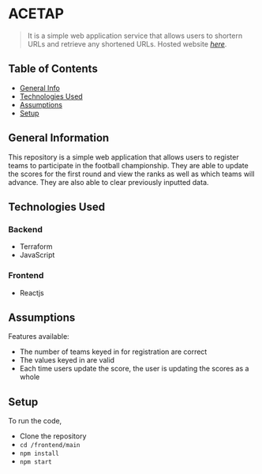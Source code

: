 # ACETAP
> It is a simple web application service that allows users to shortern URLs and retrieve any shortened URLs.
> Hosted website [_here_](http://s3-football-react-bucket.s3-website-ap-southeast-1.amazonaws.com/). 

## Table of Contents
* [General Info](#general-information)
* [Technologies Used](#technologies-used)
* [Assumptions](#assumptions)
* [Setup](#setup)

## General Information
This repository is a simple web application that allows users to register teams to participate in the football championship. They are able to update the scores for the first round and view the ranks as well as which teams will advance. They are also able to clear previously inputted data.


## Technologies Used
### Backend
- Terraform
- JavaScript

### Frontend
- Reactjs


## Assumptions
Features available:
- The number of teams keyed in for registration are correct
- The values keyed in are valid
- Each time users update the score, the user is updating the scores as a whole

## Setup
To run the code,
- Clone the repository
- `cd /frontend/main`
- `npm install`
- `npm start`

